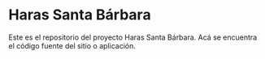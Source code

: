 # Haras Santa Bárbara

Este es el repositorio del proyecto Haras Santa Bárbara. Acá se encuentra el código fuente del sitio o aplicación.
